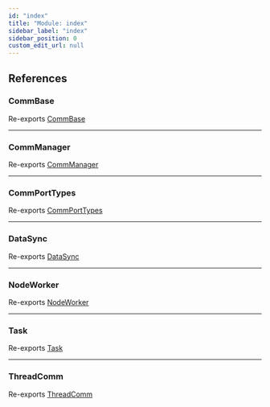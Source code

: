 ```yaml
---
id: "index"
title: "Module: index"
sidebar_label: "index"
sidebar_position: 0
custom_edit_url: null
---
```


## References

### CommBase

Re-exports [CommBase](../classes/Comm_Comm.CommBase.md)

___

### CommManager

Re-exports [CommManager](../classes/Manager_CommManager.CommManager.md)

___

### CommPortTypes

Re-exports [CommPortTypes](Meta_Comm_Comm_types.md#commporttypes)

___

### DataSync

Re-exports [DataSync](../classes/Data_DataSync.DataSync.md)

___

### NodeWorker

Re-exports [NodeWorker](../interfaces/Meta_Comm_Comm_types.NodeWorker.md)

___

### Task

Re-exports [Task](../classes/Tasks_Tasks.Task.md)

___

### ThreadComm

Re-exports [ThreadComm](ThreadComm.md#threadcomm)
